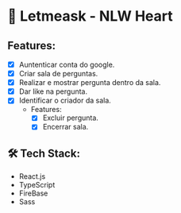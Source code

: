# 🚧 Letmeask - NLW Heart

## Features:

- [x] Auntenticar conta do google.
- [x] Criar sala de perguntas.
- [x] Realizar e mostrar pergunta dentro da sala.
- [x] Dar like na pergunta.
- [x] Identificar o criador da sala.
  - Features:
    - [x] Excluir pergunta.
    - [x] Encerrar sala.

## 🛠️ Tech Stack:

- React.js
- TypeScript
- FireBase
- Sass
